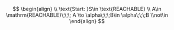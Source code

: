 
$$
\begin{align} \\
\text{Start: }S\in \text{REACHABLE} \\
A\in \mathrm{REACHABLE}\;\;\; A \to \alpha\;\;\;B\in \alpha\;\;\;B \\not\in
\end{align}
$$